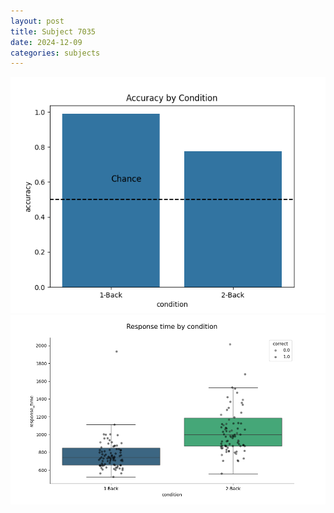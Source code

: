 ```yaml
---
layout: post
title: Subject 7035
date: 2024-12-09
categories: subjects
---
```


![](data/7035/run-7/7035_ATS_acc.png)
![](data/7035/run-7/7035_ATS_rt.png)
